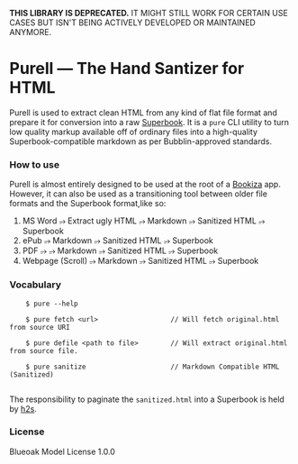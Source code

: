 **THIS LIBRARY IS DEPRECATED.** IT MIGHT STILL WORK FOR CERTAIN USE CASES BUT ISN'T BEING ACTIVELY DEVELOPED OR MAINTAINED ANYMORE. 

# Purell — The Hand Santizer for HTML

Purell is used to extract clean HTML from any kind of flat file format and prepare it for conversion into a raw [Superbook](https://bubblin.io/docs/format).  It is a `pure` CLI utility to turn low quality markup available off of ordinary files into a high-quality Superbook-compatible markdown as per Bubblin-approved standards.

### How to use

Purell is almost entirely designed to be used at the root of a [Bookiza](https://bookiza.io) app. However, it can also be used as a transitioning tool between older file formats and the Superbook format,like so:

1. MS Word ⭌ Extract ugly HTML ⭌ Markdown ⭌ Sanitized HTML ⭌ Superbook
2. ePub ⭌ Markdown ⭌ Sanitized HTML ⭌ Superbook
3. PDF ⭌ ⭌ Markdown ⭌ Sanitized HTML ⭌ Superbook
4. Webpage (Scroll) ⭌ Markdown ⭌ Sanitized HTML ⭌ Superbook

### Vocabulary

```
	$ pure --help

	$ pure fetch <url>					// Will fetch original.html from source URI

	$ pure defile <path to file>		// Will extract original.html from source file.

	$ pure sanitize 					// Markdown Compatible HTML (Sanitized)


```

The responsibility to paginate the `sanitized.html` into a Superbook is held by [h2s](https://github.com/bookiza/h2s). 


### License

Blueoak Model License 1.0.0
